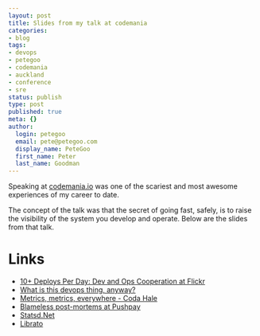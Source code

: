 ```yaml
---
layout: post
title: Slides from my talk at codemania
categories:
- blog
tags:
- devops
- petegoo
- codemania
- auckland
- conference
- sre
status: publish
type: post
published: true
meta: {}
author:
  login: petegoo
  email: pete@petegoo.com
  display_name: PeteGoo
  first_name: Peter
  last_name: Goodman
---
```

Speaking at [codemania.io](http://codemania.io) was one of the scariest and most awesome experiences of my career to date.

The concept of the talk was that the secret of going fast, safely, is to raise the visibility of the system you develop and operate.
Below are the slides from that talk. 

<script async class="speakerdeck-embed" data-id="7bdaee9c5eb4432cad9002bcb082adc8" data-ratio="1.77777777777778" src="//speakerdeck.com/assets/embed.js"></script>


# Links

- [10+ Deploys Per Day: Dev and Ops Cooperation at Flickr](https://www.youtube.com/watch?v=LdOe18KhtT4)
- [What is this devops thing, anyway?](http://www.jedi.be/blog/2010/02/12/what-is-this-devops-thing-anyway/)
- [Metrics, metrics, everywhere - Coda Hale](https://www.youtube.com/watch?v=czes-oa0yik)
- [Blameless post-mortems at Pushpay](https://channel9.msdn.com/Shows/DevOps-Dimension/6--Blameless-Postmortems-with-PushPay)
- [Statsd.Net](https://github.com/lukevenediger/statsd.net)
- [Librato](http://librato.com)






